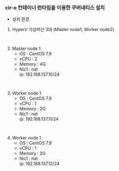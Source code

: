 ### cir-o 컨테이너 런타임을 이용한 쿠버네티스 설치



* 설치 환경

1. HyperV 가상머신 3대 (Master node1, Worker node2)

<br>

2. Master node 1
   - OS : CentOS 7.9
   - vCPU : 2
   - Memory : 4G
   - Nic1 : nat <br>
       ip: 192.168.137.10/24
<br>

3. Worker node 1
   - OS : CentOS 7.9
   - vCPU : 1
   - Memory : 2G
   - Nic1 : nat <br>
       ip: 192.168.137.11/24

<br>

4. Worker node 1
   - OS : CentOS 7.9
   - vCPU : 1
   - Memory : 2G
   - Nic1 : nat <br>
       ip: 192.168.137.12/24
